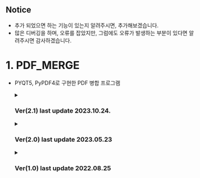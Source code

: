 ## Notice
- 추가 되었으면 하는 기능이 있는지 알려주시면, 추가해보겠습니다.
- 많은 디버깅을 하며, 오류를 잡았지만, 그럼에도 오류가 발생하는 부분이 있다면 알려주시면 감사하겠습니다.

# 1. PDF_MERGE

- PYQT5, PyPDF4로 구현한 PDF 병합 프로그램

  <details>
  <summary> <h3> Ver(2.1) last update 2023.10.24.</h3></summary>
  - 파일 드래그 기능 추가 <br>
  - 파일목록창 스크롤 기능 추가  <br>
  - 파일 (제목,페이지수) 라벨에서 툴팁으로 변경 <br>
  - 파일추가, 초기화버튼 메뉴로 이동 <br>
  - 썸네일 클릭시 파일 열기 <br>
  - 최종 파일 순서 확인창 추가 <br>
  - UI 변경(아이콘, 실행파일명) <br>
  - license.txt 추가 <br>
  - 코드 구조 변경 <br>
  - 각종 오류 수정 및 불필요한 코드 제거 <br>
  </details>

  <details>
  <summary> <h3> Ver(2.0) last update 2023.05.23 </h3></summary>
  - tkinter -> pyqt5로 변경 <br>
  - 파일 os선택창에서 선택 가능 <br>
  - 파일 (제목,페이지수) 라벨에 표기 <br>
  - 파일 썸네일 추가 <br>
  - 각종 오류 수정 및 불필요한 코드제거 <br>
  - 소스코드 유실 <br>
  </details>

  <details>
  <summary> <h3> Ver(1.0) last update 2022.08.25 </h3></summary>
  - tkinter로 구현 <br>
  - 파일 os선택창에서 선택 가능 <br>
  - 파일 (제목,페이지수) 라벨에 표기 <br>
  - 각종 오류 수정 및 불필요한 코드제거 <br>
  </details>
  
